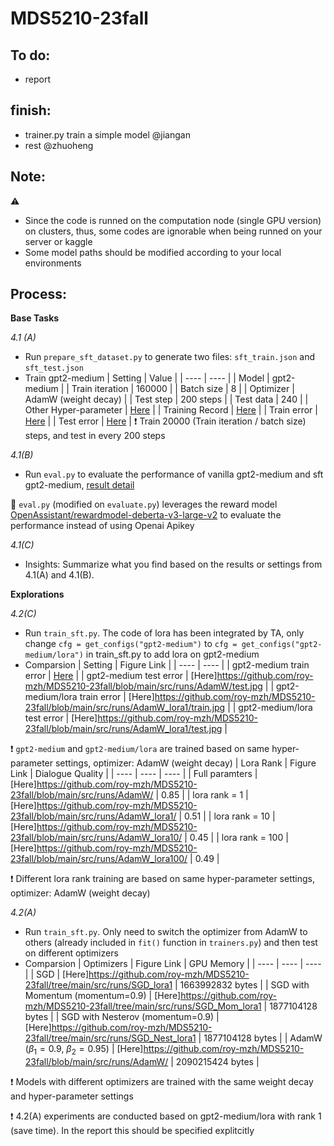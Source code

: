 # MDS5210-23fall


To do:
-
- report


finish:
-
- trainer.py train a simple model @jiangan
- rest @zhuoheng

Note:
-
⚠ 
- Since the code is runned on the computation node (single GPU version) on clusters, thus, some codes are ignorable when being runned on your server or kaggle
- Some model paths should be modified according to your local environments

Process:
-
**Base Tasks**  

*4.1 (A)*
- Run `prepare_sft_dataset.py` to generate two files: `sft_train.json` and `sft_test.json`
- Train gpt2-medium
  | Setting | Value |
  | ---- | ---- |
  | Model | gpt2-medium |
  | Train iteration | 160000 |
  | Batch size | 8 |
  | Optimizer | AdamW (weight decay) |
  | Test step | 200 steps |
  | Test data | 240 |
  | Other Hyper-parameter | [Here](<https://github.com/roy-mzh/MDS5210-23fall/blob/main/src/runs/AdamW/hyperparams.json>) |
  | Training Record | [Here](<https://github.com/roy-mzh/MDS5210-23fall/blob/main/src/runs/AdamW/metrics.json>) |
  | Train error | [Here](<https://github.com/roy-mzh/MDS5210-23fall/blob/main/src/runs/AdamW/train.jpg>) |
  | Test error | [Here](<https://github.com/roy-mzh/MDS5210-23fall/blob/main/src/runs/AdamW/test.jpg>) |
❗ Train 20000 (Train iteration / batch size) steps, and test in every 200 steps

  
*4.1(B)*
- Run `eval.py` to evaluate the performance of vanilla gpt2-medium and sft gpt2-medium, [result detail](<https://github.com/roy-mzh/MDS5210-23fall/tree/main/src/eval_result>)
  
🚀 `eval.py` (modified on `evaluate.py`) leverages the reward model [OpenAssistant/rewardmodel-deberta-v3-large-v2](<https://huggingface.co/OpenAssistant/reward-model-deberta-v3-large-v2>) to evaluate the performance instead of using Openai Apikey  

*4.1(C)*
- Insights: Summarize what you find based on the results or settings from 4.1(A) and 4.1(B).

**Explorations**  
  
*4.2(C)*
- Run `train_sft.py`. The code of lora has been integrated by TA, only change `cfg = get_configs("gpt2-medium")` to `cfg = get_configs("gpt2-medium/lora")` in train_sft.py to add lora on gpt2-medium
- Comparsion
  | Setting | Figure Link |
  | ---- | ---- |
  | gpt2-medium train error | [Here](<https://github.com/roy-mzh/MDS5210-23fall/blob/main/src/runs/AdamW/train.jpg>) |
  | gpt2-medium test error | [Here]<https://github.com/roy-mzh/MDS5210-23fall/blob/main/src/runs/AdamW/test.jpg> |
  | gpt2-medium/lora train error | [Here]<https://github.com/roy-mzh/MDS5210-23fall/blob/main/src/runs/AdamW_lora1/train.jpg> |
  | gpt2-medium/lora test error | [Here]<https://github.com/roy-mzh/MDS5210-23fall/blob/main/src/runs/AdamW_lora1/test.jpg> |

❗ `gpt2-medium` and `gpt2-medium/lora` are trained based on same hyper-parameter settings, optimizer: AdamW (weight decay)
  | Lora Rank | Figure Link | Dialogue Quality |
  | ---- | ---- | ---- |
  | Full paramters | [Here]<https://github.com/roy-mzh/MDS5210-23fall/blob/main/src/runs/AdamW/> | $0.85$ |
  | lora rank = 1 | [Here]<https://github.com/roy-mzh/MDS5210-23fall/blob/main/src/runs/AdamW_lora1/> | $0.51$ |
  | lora rank = 10 | [Here]<https://github.com/roy-mzh/MDS5210-23fall/blob/main/src/runs/AdamW_lora10/> | $0.45$ |
  | lora rank = 100 | [Here]<https://github.com/roy-mzh/MDS5210-23fall/blob/main/src/runs/AdamW_lora100/> | $0.49$ |

❗ Different lora rank training are based on same hyper-parameter settings, optimizer: AdamW (weight decay)

*4.2(A)*
- Run `train_sft.py`. Only need to switch the optimizer from AdamW to others (already included in `fit()` function in `trainers.py`) and then test on different optimizers
- Comparsion
  | Optimizers | Figure Link | GPU Memory |
  | ---- | ---- | ---- |
  | SGD | [Here]<https://github.com/roy-mzh/MDS5210-23fall/tree/main/src/runs/SGD_lora1> | $1663992832$ bytes |
  | SGD with Momentum (momentum=0.9) | [Here]<https://github.com/roy-mzh/MDS5210-23fall/tree/main/src/runs/SGD_Mom_lora1> | $1877104128$ bytes |
  | SGD with Nesterov (momentum=0.9) | [Here]<https://github.com/roy-mzh/MDS5210-23fall/tree/main/src/runs/SGD_Nest_lora1> | $1877104128$ bytes |
  | AdamW ($\beta_1=0.9$, $\beta_2=0.95$) | [Here]<https://github.com/roy-mzh/MDS5210-23fall/blob/main/src/runs/AdamW/> | $2090215424$ bytes |
  
❗ Models with different optimizers are trained with the same weight decay and hyper-parameter settings

❗ 4.2(A) experiments are conducted based on gpt2-medium/lora with rank $1$ (save time). In the report this should be specified explitcitly
  
  
